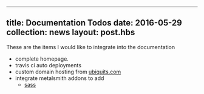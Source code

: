 ---
title: Documentation Todos
date: 2016-05-29
collection: news
layout: post.hbs
-----------------
These are the items I would like to integrate into the documentation

- complete homepage.
- travis ci auto deployments
- custom domain hosting from [ubiquits.com](http://ubiquits.com)
- integrate metalsmith addons to add
    - [sass](https://www.npmjs.com/package/metalsmith-sass)
